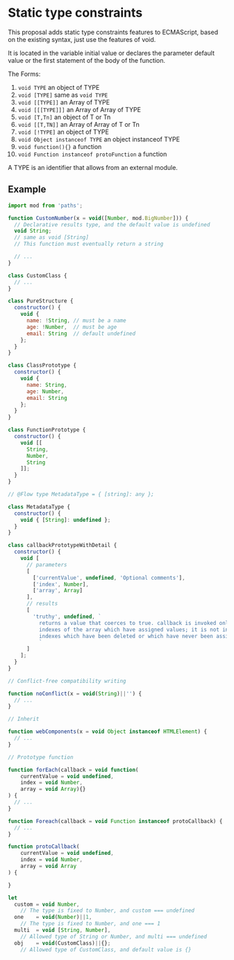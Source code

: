 # Static type constraints

This proposal adds static type constraints features to ECMAScript,
based on the existing syntax, just use the features of void.

It is located in the variable initial value or declares the parameter default value
or the first statement of the body of the function.

The Forms:

1. `void TYPE` an object of TYPE
1. `void [TYPE]` same as `void TYPE`
1. `void [[TYPE]]` an Array of TYPE
1. `void [[[TYPE]]]` an Array of Array of TYPE
1. `void [T,Tn]` an object of T or Tn
1. `void [[T,TN]]` an Array of Array of T or Tn
1. `void [!TYPE]` an object of TYPE
1. `void Object instanceof TYPE` an object instanceof TYPE
1. `void function(){}` a function
1. `void Function instanceof protoFunction` a function

A TYPE is an identifier that allows from an external module.

## Example

```js
import mod from 'paths';

function CustomNumber(x = void([Number, mod.BigNumber])) {
  // Declarative results type, and the default value is undefined
  void String;
  // same as void [String]
  // This function must eventually return a string

  // ...
}

class CustomClass {
  // ...
}

class PureStructure {
  constructor() {
    void {
      name: !String, // must be a name
      age: !Number,  // must be age
      email: String  // default undefined
    };
  }
}

class ClassPrototype {
  constructor() {
    void {
      name: String,
      age: Number,
      email: String
    };
  }
}

class FunctionPrototype {
  constructor() {
    void [[
      String,
      Number,
      String
    ]];
  }
}

// @Flow type MetadataType = { [string]: any };

class MetadataType {
  constructor() {
    void { [String]: undefined };
  }
}

class callbackPrototypeWithDetail {
  constructor() {
    void [
      // parameters
      [
        ['currentValue', undefined, 'Optional comments'],
        ['index', Number],
        ['array', Array]
      ],
      // results
      [
        'truthy', undefined, `
          returns a value that coerces to true. callback is invoked only for
          indexes of the array which have assigned values; it is not invoked for
          indexes which have been deleted or which have never been assigned values
          `
      ]
    ];
  }
}

// Conflict-free compatibility writing

function noConflict(x = void(String)||'') {
  // ...
}

// Inherit

function webComponents(x = void Object instanceof HTMLElement) {
  // ...
}

// Prototype function

function forEach(callback = void function(
    currentValue = void undefined,
    index = void Number,
    array = void Array){}
) {
  // ...
}

function Foreach(callback = void Function instanceof protoCallback) {
  // ...
}

function protoCallback(
    currentValue = void undefined,
    index = void Number,
    array = void Array
) {

}

let
  custom = void Number,
    // The type is fixed to Number, and custom === undefined
  one    = void(Number)||1,
    // The type is fixed to Number, and one === 1
  multi  = void [String, Number],
    // Allowed type of String or Number, and multi === undefined
  obj    = void(CustomClass)||{};
    // Allowed type of CustomClass, and default value is {}
```
